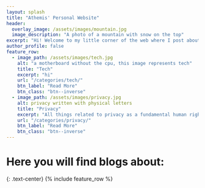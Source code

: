 ```yaml
---
layout: splash
title: "Athemis' Personal Website"
header:
  overlay_image: /assets/images/mountain.jpg
  image_description: "A photo of a mountain with snow on the top"
excerpt: "Hi! Welcome to my little corner of the web where I post about a wide variety of topics that I'm passionate about."
author_profile: false
feature_row:
  - image_path: /assets/images/tech.jpg
    alt: "a motherboard without the cpu, this image represents tech"
    title: "Tech"
    excerpt: "hi"
    url: "/categories/tech/"
    btn_label: "Read More"
    btn_class: "btn--inverse"
  - image_path: /assets/images/privacy.jpg
    alt: privacy written with physical letters
    title: "Privacy"
    excerpt: "All things related to privacy as a fundamental human right especially in the digital age"
    url: "/categories/privacy/"
    btn_label: "Read More"
    btn_class: "btn--inverse"
---
```


# Here you will find blogs about:

{: .text-center}
{% include feature_row %}

<script src='https://storage.ko-fi.com/cdn/scripts/overlay-widget.js'></script>
<script>
  kofiWidgetOverlay.draw('athem1s', {
    'type': 'floating-chat',
    'floating-chat.donateButton.text': 'Support me',
    'floating-chat.donateButton.background-color': '#00b9fe',
    'floating-chat.donateButton.text-color': '#fff'
  });
</script>
